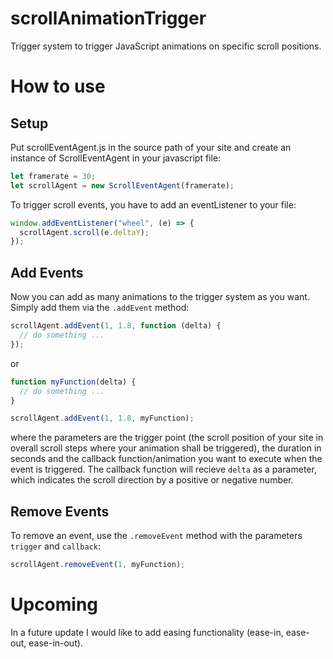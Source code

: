 # scrollAnimationTrigger

Trigger system to trigger JavaScript animations on specific scroll positions.

# How to use

## Setup

Put scrollEventAgent.js in the source path of your site and create an instance of ScrollEventAgent in your javascript file:

```javascript
let framerate = 30;
let scrollAgent = new ScrollEventAgent(framerate);
```

To trigger scroll events, you have to add an eventListener to your file:

```javascript
window.addEventListener("wheel", (e) => {
  scrollAgent.scroll(e.deltaY);
});
```

## Add Events

Now you can add as many animations to the trigger system as you want. Simply add them via the `.addEvent` method:

```javascript
scrollAgent.addEvent(1, 1.8, function (delta) {
  // do something ...
});
```

or

```javascript
function myFunction(delta) {
  // do something ...
}

scrollAgent.addEvent(1, 1.8, myFunction);
```

where the parameters are the trigger point (the scroll position of your site in overall scroll steps where your animation shall be triggered), the duration in seconds and the callback function/animation you want to execute when the event is triggered.
The callback function will recieve `delta` as a parameter, which indicates the scroll direction by a positive or negative number.

## Remove Events

To remove an event, use the `.removeEvent` method with the parameters `trigger` and `callback`:

```javascript
scrollAgent.removeEvent(1, myFunction);
```

# Upcoming

In a future update I would like to add easing functionality (ease-in, ease-out, ease-in-out).